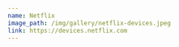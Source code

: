```yaml
---
name: Netflix
image_path: /img/gallery/netflix-devices.jpeg
link: https://devices.netflix.com
---
```

